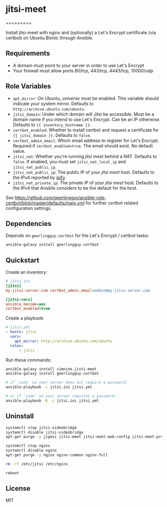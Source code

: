# jitsi-meet
=========

Install jitsi-meet with nginx and (optionally) a Let's Encrypt certificate (via certbot) on Ubuntu Bionic through Ansible.

## Requirements

* A domain must point to your server in order to use Let's Encrypt
* Your firewall must allow ports 80/tcp, 443/tcp, 4443/tcp, 10000/udp

## Role Variables

- `apt_mirror`: On Ubuntu, _universe_ must be enabled. This variable should indicate your system mirror. Defaults to `http://archive.ubuntu.com/ubuntu`
- `jitsi_domain`: Under which domain will Jitsi be accessible. Must be a domain name if you intend to use Let's Encrypt. Can be an IP otherwise. Defaults to `{{ inventory_hostname }}`.
- `certbot_enabled`: Whether to install certbot and request a certificate for `{{ jitsi_domain }}`. Defaults to `false`.
- `certbot_admin_email`: Which email address to register for Let's Encrypt. Required if `certbot_enabled=true`. The email should exist. No default value.
- `jitsi_nat`: Whether you're running _jitsi meet_ behind a NAT. Defaults to `false`. If enabled, you must set `jitsi_nat_local_ip` and `jitsi_nat_public_ip`.
- `jitsi_nat_public_ip`: The public IP of your _jitsi meet_ host. Defaults to the IPv4 reported by [ipify](https://www.ipify.org/).
- `jitsi_nat_private_ip`: The private IP of your _jitsi meet_ host. Defaults to the IPv4 that Ansible considers to be the default for the host.

See https://github.com/geerlingguy/ansible-role-certbot/blob/master/defaults/main.yml for further _certbot_ related configuration settings.

## Dependencies

Depends on `geerlingguy.certbot` for the Let's Encrypt / certbot tasks:

```bash
ansible-galaxy install geerlingguy.certbot
```

## Quickstart

Create an inventory:

```ini
# jitsi.ini
[jitsi]
my-jitsi-server.com certbot_admin_email=admin@my-jitsi-server.com

[jitsi:vars]
ansible_become=yes
certbot_enabled=true
```

Create a playbook:

```yaml
# jitsi.yml
- hosts: jitsi
  vars:
    apt_mirror: http://archive.ubuntu.com/ubuntu
  roles:
      - jitsi
```

Run these commands:

```bash
ansible-galaxy install cimnine.jisti-meet
ansible-galaxy install geerlingguy.certbot

# if `sudo` on your server does not require a password:
ansible-playbook -i jitsi.ini jitsi.yml

# or if `sudo` on your server requires a password:
ansible-playbook -K -i jitsi.ini jitsi.yml
```

## Uninstall

```bash
systemctl stop jitsi-videobridge
systemctl disable jitsi-videobridge
apt-get purge -y jigasi jitsi-meet jitsi-meet-web-config jitsi-meet-prosody jitsi-meet-web jicofo jitsi-videobridge

systemctl stop nginx
systemctl disable nginx
apt-get purge -y nginx nginx-common nginx-full

rm -rf /etc/jitsi /etc/nginx

reboot
```

## License

MIT
